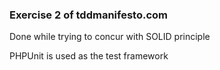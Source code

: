 ### Exercise 2 of tddmanifesto.com

Done while trying to concur with SOLID principle

PHPUnit is used as the test framework
